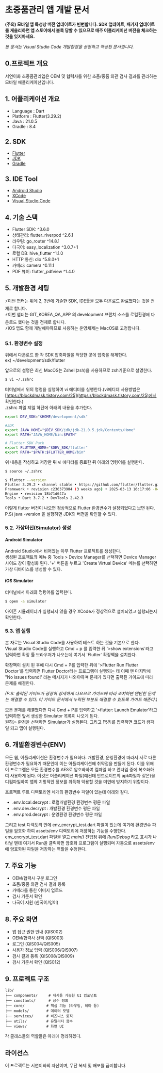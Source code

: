 # 초중품관리 앱 개발 문서
**(주의) 모바일 앱 특성상 버전 업데이트가 빈번합니다. SDK 업데이트, 패키지 업데이트를 게을리하면 앱 스토어에서 블록 당할 수 있으므로 매주 어플리케이션 버전을 체크하는 것을 잊지마세요.**  

*본 문서는 Visual Studio Code 개발환경을 상정하고 작성된 문서입니다.*

## 0.프로젝트 개요
서연이화 초중품관리앱은 OEM 및 협력사를 위한 초품/중품 외관 검사 결과를 관리하는 모바일 애플리케이션입니다.

## 1. 어플리케이션 개요
- Language : Dart
- Platform : Flutter(3.29.2)
- Java : 21.0.5
- Gradle : 8.4

## 2. SDK
- [Flutter](https://docs.flutter.dev/release/archive)
- [JDK](https://www.oracle.com/kr/java/technologies/downloads/#java21)
- [Gradle](https://services.gradle.org/distributions/gradle-8.4-all.zip)

## 3. IDE Tool
- [Android Studio](https://developer.android.com/studio?hl=ko)
- [XCode](https://apps.apple.com/us/app/xcode/id497799835?mt=12)
- [Visual Studio Code](https://code.visualstudio.com/download)

## 4. 기술 스택
- Flutter SDK: ^3.6.0
- 상태관리: flutter_riverpod ^2.6.1
- 라우팅: go_router ^14.8.1
- 다국어: easy_localization ^3.0.7+1
- 로컬 DB: hive_flutter ^1.1.0
- HTTP 통신: dio ^5.8.0+1
- 카메라: camera ^0.11.1
- PDF 뷰어: flutter_pdfview ^1.4.0

## 5. 개발환경 세팅
⚡️이번 챕터는 위에 2, 3번에 기술한 SDK, IDE툴을 모두 다운로드 완료했다는 것을 전제로 합니다.  
⚡️이번 챕터는 GIT_KOREA_QA_APP 의 development 브랜치 소스를 로컬환경에 다운로드 했다는 것을 전제로 합니다.  
⚡️iOS 앱도 함께 개발해야하므로 사용하는 운영체제는 MacOS로 고정합니다.

### 5.1. 환경변수 설정
위에서 다운로드 한 각 SDK 압축파일을 적당한 곳에 압축을 해제한다.  
ex) ~/development/sdk/flutter

앞으로의 설명은 최신 MacOS는 Zshell(zsh)을 사용하므로 zsh기준으로 설명한다.  
```bash
$ vi ~/.zshrc
```
터미널에서 위의 명령을 실행하여 vi 에디터를 실행한다.(vi에디터 사용방법은 [https://blockdmask.tistory.com/25](https://blockdmask.tistory.com/25)에서 확인한다.)  
.zshrc 파일 제일 하단에 아래의 내용을 추가한다.
```sh
export DEV_SDK="$HOME/development/sdk"

#JDK
export JAVA_HOME="$DEV_SDK/jdk/jdk-21.0.5.jdk/Contents/Home"
export PATH="JAVA_HOME/bin:$PATH"

# Flutter SDK Path
export FLUTTER_HOME="$DEV_SDK/flutter"
export PATH="$PATH:$FLUTTER_HOME/bin"
```
위 내용을 작성하고 저장한 뒤 vi 에디터를 종료한 뒤 아래의 명령어를 실행한다.
```bash
$ source ~/.zshrc
```
```bash
$ flutter --version
Flutter 3.29.2 • channel stable • https://github.com/flutter/flutter.git
Framework • revision c236373904 (3 weeks ago) • 2025-03-13 16:17:06 -0400
Engine • revision 18b71d647a
Tools • Dart 3.7.2 • DevTools 2.42.3
```
이렇게 flutter 버전이 나오면 정상적으로 Flutter 환경변수가 설정되었다고 보면 된다.  
P.S) java -version 을 실행하면 JDK의 버전을 확인할 수 있다.


### 5.2. 가상머신(Simulator) 생성
#### Android Simulator
Android Studio에서 비어있는 아무 Flutter 프로젝트를 생성한다.  
생성된 프로젝트의 메뉴 중 Tools > Device Manager를 선택하면 Device Manager 사이드 창이 활성화 된다. '+' 버튼을 누르고 'Create Virtual Device' 메뉴를 선택하면 가상 디바이스를 생성할 수 있다.

#### iOS Simulator
터미널에서 아래의 명령어를 입력한다.
```bash
$ open -a simulator
```
아이폰 시뮬레이터가 실행되지 않을 경우 XCode가 정상적으로 설치되었고 실행되는지 확인한다.

### 5.3. 앱 실행
본 자료는 Visual Studio Code를 사용하여 테스트 하는 것을 기본으로 한다.  
Visual Studio Code를 실행하고 Cmd + p 를 입력한 뒤 '>show extensions'라고 입력하면 확장 툴 브라우저가 나오는데 여기서 'Flutter' 확장팩을 설치한다.

확장팩이 설치 된 후에 다시 Cmd + P를 입력한 뒤에 '>Flutter Run Flutter Doctor'를 입력하면 Flutter Doctor라는 프로그램이 실행되는 데 이때 맨 마지막에 "No issues found!' 라는 메시지가 나와야하며 문제가 있다면 출력된 가이드에 따라 문제를 해결한다.  

*(P.S: 출력된 가이드가 굉장히 상세하게 나오므로 가이드에 따라 조치하면 왠만한 문제는 해결할 수 있다. 이 가이드 문서에서 누락된 부분도 해결할 수 있도록 가이드 해준다.)*

모든 문제를 해결했다면 다시 Cmd + P를 입력하고 '>flutter: Launch Emulator'라고 입력하면 앞서 생성한 Simulator 목록이 나오게 된다.  
원하는 환경을 선택하면 Simulator가 실행된다. 그리고 F5키를 입력하면 코드가 컴파일 되고 앱이 실행된다.

## 6. 개발환경변수(ENV)
모든 웹, 어플리케이션은 환경변수가 필요하다. 개발환경, 운영환경에 따라서 서로 다른 환경변수가 필요하기 때문인데 이는 어플리케이션에 취약점을 만들게 된다. 이를 위해 이 프로그램은 모든 환경변수를 AES로 암호화하여 컴파일 하고 런타임 중에 복호화하여 사용하게 된다. 이것은 어플리케이션 파일(예컨데 안드로이드의 apk파일과 같은)을 디컴파일하여 앱의 치명적인 정보를 취득해 악용할 것을 미연에 방지하기 위함이다.

프로젝트 루트 디렉토리엔 세개의 환경변수 파일이 있는데 아래와 같다.
- .env.local.decrypt : 로컬개발환경 환경변수 평문 파일
- .env.dev.decrypt : 개발환경 환경변수 평문 파일
- .env.prod.decrypt : 운영환경 환경변수 평문 파일

그리고 test 디렉토리 안에 env_encrypt_test.dart 파일이 있는데 여기에 환경변수 파일을 암호화 하여 assets/env 디렉토리에 저장하는 기능을 수행한다. env_encrypt_test.dart 파일을 열고 *main()* 진입점 위에 *Run/Debug* 라고 표시가 나타날 텐데 여기서 Run을 클릭하면 암호화 프로그램이 실행되며 자동으로 assets/env에 암호화된 파일을 저장하는 역할을 수행한다.

## 7. 주요 기능
- OEM/협력사 구분 로그인
- 초품/중품 외관 검사 결과 등록
- 카메라를 통한 이미지 업로드
- 검사 기준서 확인
- 다국어 지원 (한국어/영어)

## 8. 주요 화면
- 앱 접근 권한 안내 (QIS002)
- OEM/협력사 선택 (QIS003)
- 로그인 (QIS004/QIS005)
- 사용자 정보 입력 (QIS006/QIS007)
- 검사 결과 등록 (QIS008/QIS009)
- 검사 기준서 확인 (QIS012)

## 9. 프로젝트 구조
```
lib/
├── components/     # 재사용 가능한 UI 컴포넌트
├── constants/      # 상수 정의
├── core/          # 핵심 기능 (라우팅, 테마 등)
├── models/        # 데이터 모델
├── services/      # 비즈니스 로직
├── utils/         # 유틸리티 함수
└── views/         # 화면 UI
```

각 클래스들의 역할들은 아래에 정리하겠다.

## 라이선스
이 프로젝트는 서연이화의 자산이며, 무단 복제 및 배포를 금지합니다.